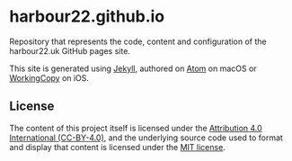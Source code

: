 # harbour22.github.io

Repository that represents the code, content and configuration of the harbour22.uk GitHub pages site.  

This site is generated using [Jekyll](https://jekyllrb.com), authored on [Atom](https://atom.io) on macOS or [WorkingCopy](https://workingcopyapp.com) on iOS.


## License

The content of this project itself is licensed under the [Attribution 4.0 International (CC-BY-4.0)](https://creativecommons.org/licenses/by/4.0/), and the underlying source code used to format and display that content is licensed under the [MIT license](LICENSE.md).